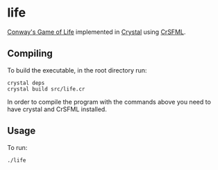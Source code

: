 # life

[Conway's Game of Life](https://en.wikipedia.org/wiki/Conway's_Game_of_Life) implemented in [Crystal](https://crystal-lang.org/) using [CrSFML](https://github.com/oprypin/crsfml/).

## Compiling

To build the executable, in the root directory run:

    crystal deps
    crystal build src/life.cr

In order to compile the program with the commands above you need to have crystal and CrSFML installed.

## Usage

To run:

    ./life
